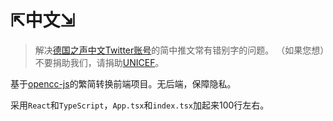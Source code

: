 # ⇱中文⇲

>解决[德国之声中文Twitter账号](https://twitter.com/dw_chinese)的简中推文常有错别字的问题。
>（如果您想）不要捐助我们，请捐助[UNICEF](https://donate.unicef.org/donate/now)。

基于[opencc-js](https://github.com/nk2028/opencc-js)的繁简转换前端项目。无后端，保障隐私。

采用`React`和`TypeScript`，`App.tsx`和`index.tsx`加起来100行左右。
